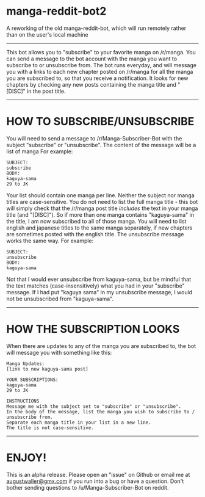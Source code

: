 # manga-reddit-bot2
A reworking of the old manga-reddit-bot, which will run remotely rather than on the user's local machine
__________________________________________________________________________________


This bot allows you to "subscribe" to your favorite manga on /r/manga. You can send a message to the bot account with the manga you want to subscribe to or unsubscribe from. 
The bot runs everyday, and will message you with a links to each new chapter posted on /r/manga for all the manga you are subscribed to, so that you receive a notification. It looks for new chapters by checking any new posts containing the manga title and "[DISC]" in the post title.
__________________________________________________________________________________


# HOW TO SUBSCRIBE/UNSUBSCRIBE

You will need to send a message to /r/Manga-Subscriber-Bot with the subject "subscribe" or "unsubscribe". The content of the message will be a list of manga
For example:

```
SUBJECT: 
subscribe
BODY:
kaguya-sama
29 to JK
```

Your list should contain one manga per line. Neither the subject nor manga titles are case-sensitive.
You do not need to list the full manga title - this bot will simply check that the /r/manga post title *includes* the text in your manga title (and "[DISC]").
So if more than one manga contains "kaguya-sama" in the title, I am now subscribed to all of those manga. 
You will need to list english and japanese titles to the same manga separately, if new chapters are sometimes posted with the english title.
The unsubscribe message works the same way.
For example:

```
SUBJECT:
unsubscribe
BODY:
kaguya-sama
```

Not that I would ever unsubscribe from kaguya-sama, but be mindful that the text matches (case-insensitively) what you had in your "subscribe" message.
If I had put "kaguya sama" in my unsubscribe message, I would not be unsubscribed from "kaguya-sama".
__________________________________________________________________________________


# HOW THE SUBSCRIPTION LOOKS

When there are updates to any of the manga you are subscribed to, the bot will message you with something like this:

```
Manga Updates:
[link to new kaguya-sama post]

YOUR SUBSCRIPTIONS:
kaguya-sama
29 to JK

INSTRUCTIONS
Message me with the subject set to "subscribe" or "unsubscribe".
In the body of the message, list the manga you wish to subscribe to / unsubscribe from.
Separate each manga title in your list in a new line.
The title is not case-sensitive.
```
__________________________________________________________________________________


# ENJOY!

This is an alpha release. Please open an "issue" on Github or email me at augustwaller@gmx.com if you run into a bug or have a question.
Don't bother sending questions to /u/Manga-Subscriber-Bot on reddit.